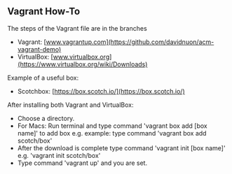 ## Vagrant How-To

The steps of the Vagrant file are in the branches

- Vagrant: [www.vagrantup.com](https://github.com/davidnuon/acm-vagrant-demo)
- VirtualBox: [www.virtualbox.org](https://www.virtualbox.org/wiki/Downloads)

Example of a useful box:
- Scotchbox: [https://box.scotch.io/](https://box.scotch.io/)

After installing both Vagrant and VirtualBox:
- Choose a directory.
- For Macs: Run terminal and type command 'vagrant box add [box name]' to add box
  e.g. example: type command 'vagrant box add scotch/box'
- After the download is complete type command 'vagrant init [box name]' e.g. 'vagrant init scotch/box'
- Type command 'vagrant up' and you are set.
